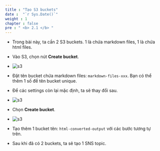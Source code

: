 ```yaml
---
title : "Tạo S3 buckets"
date :  "`r Sys.Date()`" 
weight : 1 
chapter : false
pre : " <b> 2.1 </b> "
---
```


* Trong bài này, ta cần 2 S3 buckets. 1 là chứa markdown files, 1 là chứa html files.
* Vào S3, chọn nút **Create bucket**.
* ![s3](/workshop-aws-card-clash-5/images/2.prerequisite/2.1.png) 
* Đặt tên bucket chứa markdown files: ```markdown-files-xxx```. Bạn có thể thêm 1 số để tên bucket unique.
* Để các settings còn lại mặc định, ta sẽ thay đổi sau.
* ![s3](/workshop-aws-card-clash-5/images/2.prerequisite/2.2.png) 
* Chọn **Create bucket**.
* ![s3](/workshop-aws-card-clash-5/images/2.prerequisite/2.3.png) 

* Tạo thêm 1 bucket tên: ```html-converted-output``` với các bước tương tự trên.

* Sau khi đã có 2 buckets, ta sẽ tạo 1 SNS topic.